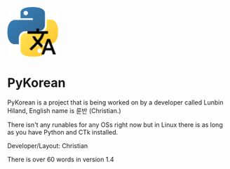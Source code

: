 ![PyKorean Logo](Images/Icons/PyKorean.png)

# PyKorean

PyKorean is a project that is being worked on by a developer called Lunbin Hiland, English name is 룬반 (Christian.)

There isn't any runables for any OSs right now but in Linux there is as long as you have Python and CTk installed.

Developer/Layout: Christian

There is over 60 words in version 1.4

